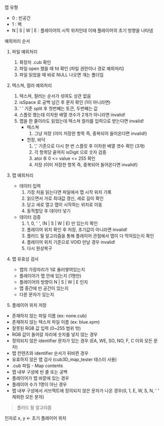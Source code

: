 맵 유형

- 0 : 빈공간
- 1 : 벽
- N | S | W | E : 플레이어의 시작 위치인데 이때 플레이어의 초기 방향을 나타냄

예외처리 순서

1. 파일 예외처리

   1. 확장자 .cub 확인
   2. 파일 open 했을 때 fd 확인 (파일 권한이나 경로 예외처리)
   3. 파일 읽었을 때 바로 NULL 나오면 걔는 폴더임
      <br/>

2. 텍스쳐, 컬러 예외처리

   1. 텍스쳐, 컬러는 순서가 섞여도 상관 없음
   2. isSpace 로 공백 넘긴 후 문자 확인 (1이 아니라면)
   3. ' ' 기준 split 후 첫번째는 토큰, 두번째는 값
   4. 스플릿 했는데 이차원 배열 갯수가 2개가 아니라면 invalid!
   5. 맵을 한 줄이라도 읽었는데 텍스쳐 컬러를 입력으로 받는다면 invalid!
      - 텍스쳐
        1. 그냥 저장 (이미 저장한 항목 즉, 중복되어 들어온다면 invalid!)
      - 천장, 바닥
        1. ',' 기준으로 다시 한 번 스플릿 후 이차원 배열 갯수 확인 (3개)
        2. 각 항목당 끝까지 isDigit 으로 숫자 검증
        3. atoi 후 0 <= value <= 255 확인
        4. 저장 (이미 저장한 항목 즉, 중복되어 들어온다면 invalid!)

3. 맵 예외처리

   - 데이터 입력
     1. 가장 처음 읽는다면 파일에서 맵 시작 위치 기록
     2. 읽으면서 가로 최대값 갱신, 세로 길이 확인
     3. 닫고 새로 열고 맵이 시작하는 위치로 이동
     4. 동적할당 후 데이터 넣기
   - 데이터 검증
     1. 1, 0, ' ', (N | S | W | E) 만 있는지 확인
     2. 플레이어 위치 확인 후 저장, 초기값이 아니라면 invalid!
     3. 플러드 필 알고리즘을 통해 플레이어 관점에서 맵이 다 막혀있는지 확인
     4. 플레이어 위치 기준으로 VOID 만날 경우 invalid!
     5. 다시 원상복구

4. 맵 유효성 검사
   - 맵의 가장자리가 1로 둘러쌓여있는지
   - 플레이어가 맵 안에 있는지 (1명만)
   - 플레이어의 방향이 N | S | W | E 인지
   - 맵 중간에 빈 공간이 있는지
   - 다른 문자가 있는지
5. 플레이어 위치 저장

- 존재하지 않는 파일 이름 (ex: none.cub)
- 존재하지 않는 텍스처 파일 이름 (ex: blue.xpm)
- 잘못된 RGB 값 입력 (0~255 범위 밖)
- RGB 값이 들어갈 자리에 숫자를 넣지 않는 경우
- 정의되지 않은 identifier 문자가 있는 경우 (EA, WE, SO, NO, F, C 이외 모든 문자)
- 맵 컨텐츠와 identifier 순서가 뒤바뀐 경우
- 유효하지 않은 맵 검사 (cub3D_map_tester 테스터 사용)
- .cub 파일 - Map contents
- 맵 내부 구성에 빈 줄 또는 공백
- 플레이어가 맵 바깥에 있는 경우
- 플레이어 수가 1명이 아닌 경우
- 맵 내부 구성에서 서브젝트에 정의되지 않은 문자가 나온 경우(0, 1, E, W, S, N, ' ' 제외한 모든 문자)

> 플러드 필 알고리즘

인자로 x, y <- 초기 플레이어 위치
